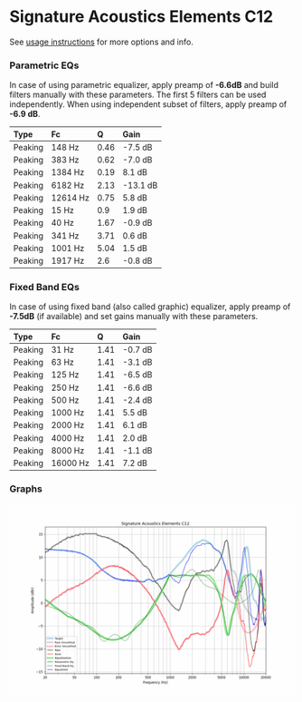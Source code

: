 # Signature Acoustics Elements C12
See [usage instructions](https://github.com/jaakkopasanen/AutoEq#usage) for more options and info.

### Parametric EQs
In case of using parametric equalizer, apply preamp of **-6.6dB** and build filters manually
with these parameters. The first 5 filters can be used independently.
When using independent subset of filters, apply preamp of **-6.9 dB**.

| Type    | Fc       |    Q | Gain     |
|:--------|:---------|:-----|:---------|
| Peaking | 148 Hz   | 0.46 | -7.5 dB  |
| Peaking | 383 Hz   | 0.62 | -7.0 dB  |
| Peaking | 1384 Hz  | 0.19 | 8.1 dB   |
| Peaking | 6182 Hz  | 2.13 | -13.1 dB |
| Peaking | 12614 Hz | 0.75 | 5.8 dB   |
| Peaking | 15 Hz    | 0.9  | 1.9 dB   |
| Peaking | 40 Hz    | 1.67 | -0.9 dB  |
| Peaking | 341 Hz   | 3.71 | 0.6 dB   |
| Peaking | 1001 Hz  | 5.04 | 1.5 dB   |
| Peaking | 1917 Hz  | 2.6  | -0.8 dB  |

### Fixed Band EQs
In case of using fixed band (also called graphic) equalizer, apply preamp of **-7.5dB**
(if available) and set gains manually with these parameters.

| Type    | Fc       |    Q | Gain    |
|:--------|:---------|:-----|:--------|
| Peaking | 31 Hz    | 1.41 | -0.7 dB |
| Peaking | 63 Hz    | 1.41 | -3.1 dB |
| Peaking | 125 Hz   | 1.41 | -6.5 dB |
| Peaking | 250 Hz   | 1.41 | -6.6 dB |
| Peaking | 500 Hz   | 1.41 | -2.4 dB |
| Peaking | 1000 Hz  | 1.41 | 5.5 dB  |
| Peaking | 2000 Hz  | 1.41 | 6.1 dB  |
| Peaking | 4000 Hz  | 1.41 | 2.0 dB  |
| Peaking | 8000 Hz  | 1.41 | -1.1 dB |
| Peaking | 16000 Hz | 1.41 | 7.2 dB  |

### Graphs
![](./Signature%20Acoustics%20Elements%20C12.png)
